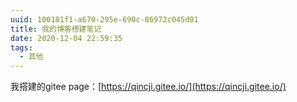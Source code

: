 ```yaml
---
uuid: 100181f1-a670-295e-690c-86972c045d01
title: 我的博客搭建笔记
date: 2020-12-04 22:59:35
tags:
  - 其他
---
```


我搭建的gitee page：[https://qincji.gitee.io/](https://qincji.gitee.io/)